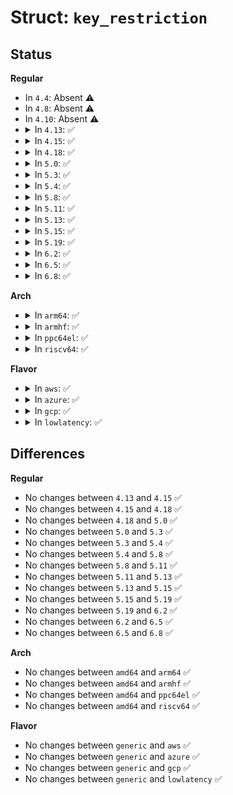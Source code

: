# Struct: <code>key_restriction</code>

## Status
<b>Regular</b>
<ul>
<li>
In <code>4.4</code>: Absent ⚠️
</li>
<li>
In <code>4.8</code>: Absent ⚠️
</li>
<li>
In <code>4.10</code>: Absent ⚠️
</li>
<li>
<details>
<summary>In <code>4.13</code>: ✅</summary>

```c
struct key_restriction {
    key_restrict_link_func_t check;
    struct key *key;
    struct key_type *keytype;
};
```
</details>
</li>
<li>
<details>
<summary>In <code>4.15</code>: ✅</summary>

```c
struct key_restriction {
    key_restrict_link_func_t check;
    struct key *key;
    struct key_type *keytype;
};
```
</details>
</li>
<li>
<details>
<summary>In <code>4.18</code>: ✅</summary>

```c
struct key_restriction {
    key_restrict_link_func_t check;
    struct key *key;
    struct key_type *keytype;
};
```
</details>
</li>
<li>
<details>
<summary>In <code>5.0</code>: ✅</summary>

```c
struct key_restriction {
    key_restrict_link_func_t check;
    struct key *key;
    struct key_type *keytype;
};
```
</details>
</li>
<li>
<details>
<summary>In <code>5.3</code>: ✅</summary>

```c
struct key_restriction {
    key_restrict_link_func_t check;
    struct key *key;
    struct key_type *keytype;
};
```
</details>
</li>
<li>
<details>
<summary>In <code>5.4</code>: ✅</summary>

```c
struct key_restriction {
    key_restrict_link_func_t check;
    struct key *key;
    struct key_type *keytype;
};
```
</details>
</li>
<li>
<details>
<summary>In <code>5.8</code>: ✅</summary>

```c
struct key_restriction {
    key_restrict_link_func_t check;
    struct key *key;
    struct key_type *keytype;
};
```
</details>
</li>
<li>
<details>
<summary>In <code>5.11</code>: ✅</summary>

```c
struct key_restriction {
    key_restrict_link_func_t check;
    struct key *key;
    struct key_type *keytype;
};
```
</details>
</li>
<li>
<details>
<summary>In <code>5.13</code>: ✅</summary>

```c
struct key_restriction {
    key_restrict_link_func_t check;
    struct key *key;
    struct key_type *keytype;
};
```
</details>
</li>
<li>
<details>
<summary>In <code>5.15</code>: ✅</summary>

```c
struct key_restriction {
    key_restrict_link_func_t check;
    struct key *key;
    struct key_type *keytype;
};
```
</details>
</li>
<li>
<details>
<summary>In <code>5.19</code>: ✅</summary>

```c
struct key_restriction {
    key_restrict_link_func_t check;
    struct key *key;
    struct key_type *keytype;
};
```
</details>
</li>
<li>
<details>
<summary>In <code>6.2</code>: ✅</summary>

```c
struct key_restriction {
    key_restrict_link_func_t check;
    struct key *key;
    struct key_type *keytype;
};
```
</details>
</li>
<li>
<details>
<summary>In <code>6.5</code>: ✅</summary>

```c
struct key_restriction {
    key_restrict_link_func_t check;
    struct key *key;
    struct key_type *keytype;
};
```
</details>
</li>
<li>
<details>
<summary>In <code>6.8</code>: ✅</summary>

```c
struct key_restriction {
    key_restrict_link_func_t check;
    struct key *key;
    struct key_type *keytype;
};
```
</details>
</li>
</ul>
<b>Arch</b>
<ul>
<li>
<details>
<summary>In <code>arm64</code>: ✅</summary>

```c
struct key_restriction {
    key_restrict_link_func_t check;
    struct key *key;
    struct key_type *keytype;
};
```
</details>
</li>
<li>
<details>
<summary>In <code>armhf</code>: ✅</summary>

```c
struct key_restriction {
    key_restrict_link_func_t check;
    struct key *key;
    struct key_type *keytype;
};
```
</details>
</li>
<li>
<details>
<summary>In <code>ppc64el</code>: ✅</summary>

```c
struct key_restriction {
    key_restrict_link_func_t check;
    struct key *key;
    struct key_type *keytype;
};
```
</details>
</li>
<li>
<details>
<summary>In <code>riscv64</code>: ✅</summary>

```c
struct key_restriction {
    key_restrict_link_func_t check;
    struct key *key;
    struct key_type *keytype;
};
```
</details>
</li>
</ul>
<b>Flavor</b>
<ul>
<li>
<details>
<summary>In <code>aws</code>: ✅</summary>

```c
struct key_restriction {
    key_restrict_link_func_t check;
    struct key *key;
    struct key_type *keytype;
};
```
</details>
</li>
<li>
<details>
<summary>In <code>azure</code>: ✅</summary>

```c
struct key_restriction {
    key_restrict_link_func_t check;
    struct key *key;
    struct key_type *keytype;
};
```
</details>
</li>
<li>
<details>
<summary>In <code>gcp</code>: ✅</summary>

```c
struct key_restriction {
    key_restrict_link_func_t check;
    struct key *key;
    struct key_type *keytype;
};
```
</details>
</li>
<li>
<details>
<summary>In <code>lowlatency</code>: ✅</summary>

```c
struct key_restriction {
    key_restrict_link_func_t check;
    struct key *key;
    struct key_type *keytype;
};
```
</details>
</li>
</ul>

## Differences
<b>Regular</b>
<ul>
<li>
No changes between <code>4.13</code> and <code>4.15</code> ✅
</li>
<li>
No changes between <code>4.15</code> and <code>4.18</code> ✅
</li>
<li>
No changes between <code>4.18</code> and <code>5.0</code> ✅
</li>
<li>
No changes between <code>5.0</code> and <code>5.3</code> ✅
</li>
<li>
No changes between <code>5.3</code> and <code>5.4</code> ✅
</li>
<li>
No changes between <code>5.4</code> and <code>5.8</code> ✅
</li>
<li>
No changes between <code>5.8</code> and <code>5.11</code> ✅
</li>
<li>
No changes between <code>5.11</code> and <code>5.13</code> ✅
</li>
<li>
No changes between <code>5.13</code> and <code>5.15</code> ✅
</li>
<li>
No changes between <code>5.15</code> and <code>5.19</code> ✅
</li>
<li>
No changes between <code>5.19</code> and <code>6.2</code> ✅
</li>
<li>
No changes between <code>6.2</code> and <code>6.5</code> ✅
</li>
<li>
No changes between <code>6.5</code> and <code>6.8</code> ✅
</li>
</ul>
<b>Arch</b>
<ul>
<li>
No changes between <code>amd64</code> and <code>arm64</code> ✅
</li>
<li>
No changes between <code>amd64</code> and <code>armhf</code> ✅
</li>
<li>
No changes between <code>amd64</code> and <code>ppc64el</code> ✅
</li>
<li>
No changes between <code>amd64</code> and <code>riscv64</code> ✅
</li>
</ul>
<b>Flavor</b>
<ul>
<li>
No changes between <code>generic</code> and <code>aws</code> ✅
</li>
<li>
No changes between <code>generic</code> and <code>azure</code> ✅
</li>
<li>
No changes between <code>generic</code> and <code>gcp</code> ✅
</li>
<li>
No changes between <code>generic</code> and <code>lowlatency</code> ✅
</li>
</ul>
